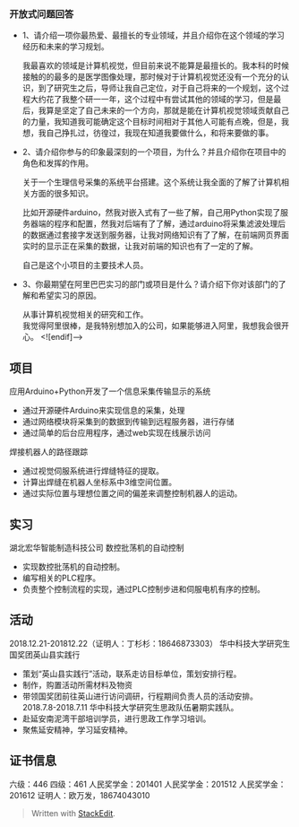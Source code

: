 ### 开放式问题回答
-   1、请介绍一项你最热爱、最擅长的专业领域，并且介绍你在这个领域的学习经历和未来的学习规划。

    我最喜欢的领域是计算机视觉，但目前来说不能算是最擅长的。我本科的时候接触的的最多的是医学图像处理，那时候对于计算机视觉还没有一个充分的认识，到了研究生之后，导师让我自己定位，对于自己将来的一个规划，这个过程大约花了我整个研一一年，这个过程中有尝试其他的领域的学习，但是最后，我算是坚定了自己未来的一个方向，那就是能在计算机视觉领域贡献自己的力量，我知道我可能确定这个目标时间相对于其他人可能有点晚，但是，我想，我自己挣扎过，彷徨过，我现在知道我要做什么，和将来要做的事。
-   2、请介绍你参与的印象最深刻的一个项目，为什么？并且介绍你在项目中的角色和发挥的作用。

    关于一个生理信号采集的系统平台搭建。这个系统让我全面的了解了计算机相关方面的很多知识。  

    比如开源硬件arduino，然我对嵌入式有了一些了解，自己用Python实现了服务器端的程序和配置，然我对后端有了了解，通过arduino将采集滤波处理后的数据通过套接字发送到服务器，让我对网络知识有了了解，在前端网页界面实时的显示正在采集的数据，让我对前端的知识也有了一定的了解。  

    自己是这个小项目的主要技术人员。
-   3、你最期望在阿里巴巴实习的部门或项目是什么？请介绍下你对该部门的了解和希望实习的原因。

    从事计算机视觉相关的研究和工作。  
    我觉得阿里很棒，是我特别想加入的公司，如果能够进入阿里，我想我会很开心。
<![endif]-->
## 项目
应用Arduino+Python开发了一个信息采集传输显示的系统
-   通过开源硬件Arduino来实现信息的采集，处理
-   通过网络模块将采集到的数据到传输到远程服务器，进行存储
-   通过简单的后台应用程序，通过web实现在线展示访问

焊接机器人的路径跟踪
- 通过视觉伺服系统进行焊缝特征的提取。
- 计算出焊缝在机器人坐标系中3维空间位置。
- 通过实际位置与理想位置之间的偏差来调整控制机器人的运动。
## 实习
湖北宏华智能制造科技公司
数控批荡机的自动控制
 - 实现数控批荡机的自动控制。
- 编写相关的PLC程序。
- 负责整个控制流程的实现，通过PLC控制步进和伺服电机有序的控制。
## 活动
2018.12.21-201812.22（证明人：丁杉杉：18646873303）
华中科技大学研究生国奖团英山县实践行
- 策划“英山县实践行”活动，联系走访目标单位，策划安排行程。
- 制作，购置活动所需材料及物资
- 带领国奖团前往英山进行访问调研，行程期间负责人员的活动安排。
2018.7.8-2018.7.11
华中科技大学研究生思政队伍暑期实践队。
- 赴延安南泥湾干部培训学员，进行思政工作学习培训。
- 聚焦延安精神，学习延安精神。
## 证书信息
六级：446
四级：461
人民奖学金：201401
人民奖学金：201512
人民奖学金：201612
证明人：欧万发，18674043010
> Written with [StackEdit](https://stackedit.io/).
<!--stackedit_data:
eyJoaXN0b3J5IjpbLTE1NzI3MTI3MzMsMTc0NjY1OTQ5LC01Nz
U1NDgxMTAsLTUwODU0NzQ1MSwtMTI1ODA3MjUxNSwxMTY1MjA3
OTE2LC0xNzU4MTg5NDkwLC0yMTQyMTg0NTgzLDExNTg1MzQ1Nz
hdfQ==
-->
